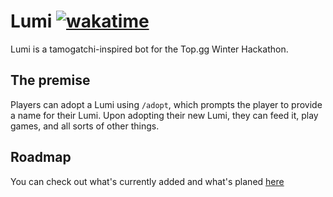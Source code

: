 # Lumi [![wakatime](https://wakatime.com/badge/user/ca9a7eb8-4c21-4b54-b5a6-0d4fedb7af69/project/018c26eb-5b83-45ab-bd4f-6f9ac3599914.svg)](https://wakatime.com/badge/user/ca9a7eb8-4c21-4b54-b5a6-0d4fedb7af69/project/018c26eb-5b83-45ab-bd4f-6f9ac3599914)

Lumi is a tamogatchi-inspired bot for the Top.gg Winter Hackathon.

## The premise

Players can adopt a Lumi using `/adopt`, which prompts the player to provide a name for their Lumi. Upon adopting their new Lumi, they can feed it, play games, and all sorts of other things.

## Roadmap

You can check out what's currently added and what's planed [here](/ROADMAP.md)
